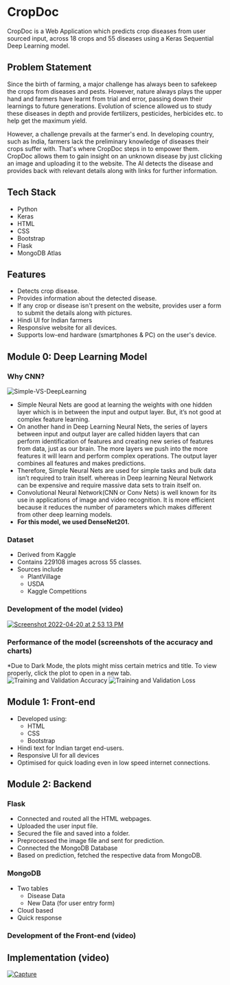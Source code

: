 # CropDoc
CropDoc is a Web Application which predicts crop diseases from user sourced input, across 18 crops and 55 diseases using a Keras Sequential Deep Learning model.
## Problem Statement
Since the birth of farming, a major challenge has always been to safekeep the crops from diseases and pests. However, nature always plays the upper hand and farmers have learnt from trial and error, passing down their learnings to future generations. Evolution of science allowed us to study these diseases in depth and provide fertilizers, pesticides, herbicides etc. to help get the maximum yield.

However, a challenge prevails at the farmer's end. In developing country, such as India, farmers lack the preliminary knowledge of diseases their crops suffer with. That's where CropDoc steps in to empower them. CropDoc allows them to gain insight on an unknown disease by just clicking an image and uploading it to the website. The AI detects the disease and provides back with relevant details along with links for further information.
## Tech Stack
- Python
- Keras
- HTML
- CSS
- Bootstrap
- Flask
- MongoDB Atlas
## Features
- Detects crop disease.
- Provides information about the detected disease.
- If any crop or disease isn't present on the website, provides user a form to submit the details along with pictures.
- Hindi UI for Indian farmers
- Responsive website for all devices.
- Supports low-end hardware (smartphones & PC) on the user's device.
## Module 0: Deep Learning Model
### Why CNN?
![Simple-VS-DeepLearning](https://user-images.githubusercontent.com/42082976/164188704-10dba20e-b1b0-42e4-bf06-5a3d43e55c4a.jpeg)
- Simple Neural Nets are good at learning the weights with one hidden layer which is in between the input and output layer. But, it’s not good at complex feature learning.
- On another hand in  Deep Learning Neural Nets, the series of layers between input and output layer are called hidden layers that can perform identification of features and creating new series of features from data, just as our brain. The more layers we push into the more features it will learn and perform complex operations. The output layer combines all features and makes predictions.
- Therefore, Simple Neural Nets are used for simple tasks and bulk data isn’t required to train itself. whereas in Deep learning Neural Network can be expensive and require massive data sets to train itself on. 
- Convolutional Neural Network(CNN or Conv Nets) is well known for its use in applications of image and video recognition. It is more efficient because it reduces the number of parameters which makes different from other deep learning models.
- **For this model, we used DenseNet201.**
### Dataset
- Derived from Kaggle
- Contains 229108 images across 55 classes.
- Sources include
  - PlantVillage
  - USDA
  - Kaggle Competitions
### Development of the model (video)
[![Screenshot 2022-04-20 at 2 53 13 PM](https://user-images.githubusercontent.com/42082976/164196344-e4f1f115-c428-4600-88b0-a876c984e1a3.png)](https://youtu.be/Kz2f_YFx5js)
### Performance of the model (screenshots of the accuracy and charts)
*Due to Dark Mode, the plots might miss certain metrics and title. To view properly, click the plot to open in a new tab.
![Training and Validation Accuracy](https://user-images.githubusercontent.com/42082976/164190971-f6268e9e-57e4-4d68-9c1a-4917428a1c60.png)
![Training and Validation Loss](https://user-images.githubusercontent.com/42082976/164190997-ffbac7c1-85fc-4a9f-af44-2a6e59eb593a.png)
## Module 1: Front-end
- Developed using:
  - HTML
  - CSS
  - Bootstrap
- Hindi text for Indian target end-users.
- Responsive UI for all devices
- Optimised for quick loading even in low speed internet connections.
## Module 2: Backend
### Flask
- Connected and routed all the HTML webpages.
- Uploaded the user input file.
- Secured the file and saved into a folder.
- Preprocessed the image file and sent for prediction.
- Connected the MongoDB Database
- Based on prediction, fetched the respective data from MongoDB.
### MongoDB
- Two tables
  - Disease Data
  - New Data (for user entry form)
- Cloud based
- Quick response
### Development of the Front-end (video)
## Implementation (video)
[![Capture](https://user-images.githubusercontent.com/42082976/164277837-88be32e8-1277-4b2e-ae00-a82cfd57840d.JPG)](https://www.youtube.com/watch?v=NIJWenfImOo)

